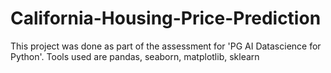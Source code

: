 # California-Housing-Price-Prediction
This project was done as part of the assessment for 'PG AI Datascience for Python'. Tools used are pandas, seaborn, matplotlib, sklearn
